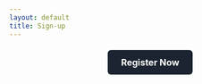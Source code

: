 ```yaml
---
layout: default
title: Sign-up
---
```


<div style="text-align: center; margin: 20px 0;">
  <a href="https://registratie.radboudumc.nl/166356/subscribe" target="_blank" style="
    display: inline-block;
    background-color: #1B2430;
    color: white;
    padding: 12px 24px;
    text-align: center;
    text-decoration: none;
    border-radius: 6px;
    font-size: 16px;
    font-weight: bold;">
    Register Now
  </a>
</div>



